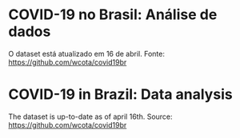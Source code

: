 # COVID-19 no Brasil: Análise de dados

O dataset está atualizado em 16 de abril. Fonte: https://github.com/wcota/covid19br

# COVID-19 in Brazil: Data analysis

The dataset is up-to-date as of april 16th. Source: https://github.com/wcota/covid19br

